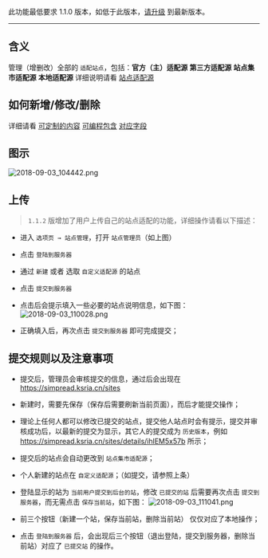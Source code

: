 此功能最低要求 1.1.0 版本，如低于此版本，[请升级](http://ksria.com/simpread/) 到最新版本。
***

含义
---
管理（增删改）全部的 `适配站点`，包括：**官方（主）适配源** **第三方适配源**  **站点集市适配源** **本地适配源** 详细说明请看 [站点适配源](%E7%AB%99%E7%82%B9%E9%80%82%E9%85%8D%E6%BA%90)

如何新增/修改/删除
---
详细请看 [可定制的内容](%E7%AB%99%E7%82%B9%E7%BC%96%E8%BE%91%E5%99%A8#%E5%A6%82%E4%BD%95%E5%88%A0%E9%99%A4) [可编程包含](%E7%AB%99%E7%82%B9%E7%BC%96%E8%BE%91%E5%99%A8#%E5%8F%AF%E7%BC%96%E7%A8%8B%E5%8C%85%E5%90%AB) [对应字段](%E7%AB%99%E7%82%B9%E7%BC%96%E8%BE%91%E5%99%A8#%E5%AF%B9%E5%BA%94%E5%AD%97%E6%AE%B5)

图示
---
![2018-09-03_104442.png](https://s1.ax1x.com/2022/11/07/xvnltK.png)

上传
---
> `1.1.2` 版增加了用户上传自己的站点适配的功能，详细操作请看以下描述：

- 进入 `选项页 → 站点管理`，打开 `站点管理员`（如上图）

- 点击 `登陆到服务器`
- 通过 `新建` 或者 选取 `自定义适配源` 的站点
- 点击 `提交到服务器`
- 点击后会提示填入一些必要的站点说明信息，如下图：
  ![2018-09-03_110028.png](https://s1.ax1x.com/2022/11/07/xvn1fO.png)
- 正确填入后，再次点击 `提交到服务器` 即可完成提交；

提交规则以及注意事项
---
- 提交后，管理员会审核提交的信息，通过后会出现在 https://simpread.ksria.cn/sites

- 新建时，需要先保存（保存后需要刷新当前页面），而后才能提交操作；
- 理论上任何人都可以修改已提交的站点，提交他人站点时会有提示，提交并审核成功后，以最新的提交为显示，其它人的提交成为 `历史版本`，例如 https://simpread.ksria.cn/sites/details/ihlEM5x57b 所示；
- 提交后的站点会自动更改到 `站点集市适配源`；
- 个人新建的站点在 `自定义适配源`；（如提交，请参照上条）
- 登陆显示的站为 `当前用户提交到后台的站`，修改 `已提交的站` 后需要再次点击 `提交到服务器`，而无需点击 `保存当前站`，如下图：
  ![2018-09-03_111041.png](https://s1.ax1x.com/2022/11/07/xvnYXd.png)

- 前三个按钮（新建一个站，保存当前站，删除当前站） 仅仅对应了本地操作；
- 点击 `登陆到服务器` 后，会出现后三个按钮（退出登陆，提交到服务器，删除当前站）对应了 `已提交站` 的操作。